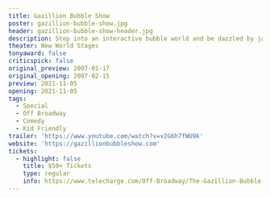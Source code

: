```yaml
---
title: Gazillion Bubble Show
poster: gazillion-bubble-show.jpg
header: gazillion-bubble-show-header.jpg
description: Step into an interactive bubble world and be dazzled by jaw-dropping masterpieces of bubble artistry.
theater: New World Stages
tonyaward: false
criticspick: false
original_preview: 2007-01-17
original_opening: 2007-02-15
preview: 2021-11-05
opening: 2021-11-05
tags: 
  - Special
  - Off Broadway
  - Comedy
  - Kid Friendly
trailer: 'https://www.youtube.com/watch?v=v2G6h7fWU9k'
website: 'https://gazillionbubbleshow.com'
tickets: 
  - highlight: false
    title: $59+ Tickets
    type: regular
    info: https://www.telecharge.com/Off-Broadway/The-Gazillion-Bubble-Show
---
```


